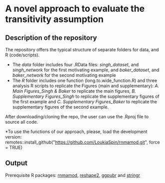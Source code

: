 # A novel approach to evaluate the transitivity assumption 

## Description of the repository

The repository offers the typical structure of separate folders for data, and R (code/scripts).
* The _data_ folder includes four .RData files: _singh_dataset_, and _singh_network_ for the first motivating example, and _baker_dataset_, and _baker_network_ for the second motivating example
* The _R_ folder includes one function (long.to.wide_function.R) and three analysis R scripts to replicate the Figures (main and supplementary): _A. Main Figures_Singh & Baker_ to replicate the main figures, _B. Supplementary Figures_Singh_ to replicate the supplementary figures of the first example and _C. Supplementary Figures_Baker_ to replicate the supplementary figures of the second example.

After downloading/cloning the repo, the user can use the .Rproj file to source all code.

*To use the functions of our approach, please, load the development version:
remotes::install_github("https://github.com/LoukiaSpin/rnmamod.git", force = TRUE)

## Output 
Prerequisite R packages: [rnmamod](https://CRAN.R-project.org/package=rnmamod), [reshape2](https://CRAN.R-project.org/package=reshape2), [ggpubr](https://cran.r-project.org/web/packages/ggpubr/) and [stringr](https://CRAN.R-project.org/package=stringr)
